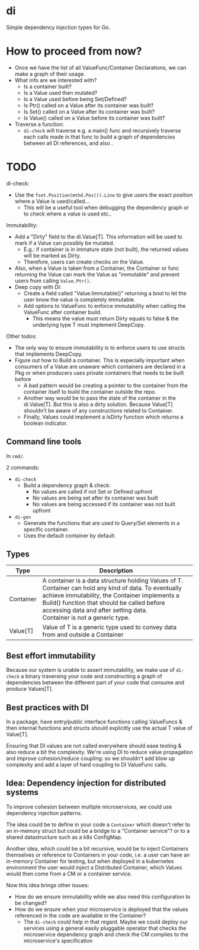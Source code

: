 # di

Simple dependency injection types for Go.


# How to proceed from now?
- Once we have the list of all ValueFunc/Container Declarations, we can make a graph of their usage.
- What info are we interested with?
  - Is a container built?
  - Is a Value used then mutated?
  - Is a Value used before being Set/Defined?
  - Is Ptr() called on a Value after its container was built?
  - Is Set() called on a Value after its container was built?
  - Is Value() called on a Value before its container was built?
- Traverse a function:
  - `di-check` will traverse e.g. a main() func and recursively traverse each calls made in that func to build a graph
    of dependencies between all DI references, and also .

# TODO

di-check:
- Use the `fset.Position(mthd.Pos()).Line` to give users the exact position where a Value is used/called...
  - This will be a useful tool when debugging the dependency graph or to check where a value is used etc..

Immutability:
- Add a "Dirty" field to the di.Value[T]. This information will be used to mark if a Value can possibly be mutated.
  - E.g.: if container is in immature state (not built), the returned values will be marked as Dirty.
  - Therefore, users can create checks on the Value.
- Also, when a Value is taken from a Container, the Container or func returning the Value can mark the Value as "immutable"
and prevent users from calling `Value.Ptr()`.
- Deep copy with DI:
  - Create a field called "Value.Immutable()" returning a bool to let the user know the value is completely immutable.
  - Add options to ValueFunc to enforce immutability when calling the ValueFunc after container build.
    - This means the value must return Dirty equals to false & the underlying type T must implement DeepCopy.

Other todos:
- The only way to ensure immutability is to enforce users to use structs that implements DeepCopy.
- Figure out how to Build a container. This is especially important when consumers of a Value are unaware which
  containers are declared in a Pkg or when producers uses private containers that needs to be built before 
  - A bad pattern would be creating a pointer to the container from the container itself to build the container outside
    the repo.
  - Another way would be to pass the state of the container in the di.Value[T]. But this is also a dirty solution.
    Because Value[T] shouldn't be aware of any constructions related to Container.
  - Finally, Values could implement a IsDirty function which returns a boolean indicator.

## Command line tools

In `cmd/`.

2 commands:
- `di-check`
  - Build a dependency graph & check:
    - No values are called if not Set or Defined upfront
    - No values are being set after its container was built
    - No values are being accessed if its container was not built upfront
- `di-gen`
  - Generate the functions that are used to Query/Set elements in a specific container.
  - Uses the default container by default.

## Types

| Type      | Description                                                                                                                                                                                                                                                                              |
|-----------|------------------------------------------------------------------------------------------------------------------------------------------------------------------------------------------------------------------------------------------------------------------------------------------|
| Container | A container is a data structure holding Values of T.<br/> Container can hold any kind of data. To eventually achieve immutability, the Container implements a Build() function that should be called before accessing data and after setting data.<br/> Container is not a generic type. |
| Value[T]  | Value of T is a generic type used to convey data from and outside a Container                                                                                                                                                                                                            |

## Best effort immutability

Because our system is unable to assert immutability, we make use of `di-check` a binary traversing your code and
constructing a graph of dependencies between the different part of your code that consume and produce Values[T].

## Best practices with DI

In a package, have entry/public interface functions calling ValueFuncs & then internal functions and structs should 
explicitly use the actual T value of Value[T].

Ensuring that DI values are not called everywhere should ease testing & also reduce a bit the complexity. We're using DI
to reduce value propagation and improve cohesion/reduce coupling: so we shouldn't add blow up complexity and add a layer
of hard coupling to DI ValueFunc calls.

## Idea: Dependency injection for distributed systems

To improve cohesion between multiple microservices, we could use dependency injection patterns.

The idea could be to define in your code a `Container` which doesn't refer to an in-memory struct but could be a bridge 
to a "Container service"? or to a shared datastructure such as a k8s ConfigMap.

Another idea, which could be a bit recursive, would be to inject Containers themselves or reference to Containers in
your code, i.e. a user can have an in-memory Container for testing, but when deployed in a kubernetes environment the
user would inject a Distributed Container, which Values would then come from a CM or a container service.

Now this idea brings other issues:
- How do we ensure immutability while we also need this configuration to be changed?
- How do we ensure when your microservice is deployed that the values referenced in the code are available in the 
  Container?
  - The `di-check` could help in that regard. Maybe we could deploy our services using a general easily pluggable 
    operator that checks the microservice dependency graph and check the CM complies to the microservice's specification

